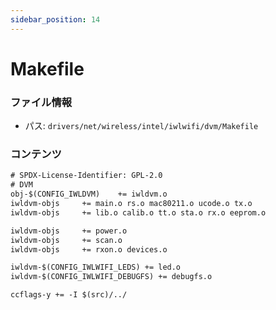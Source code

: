 ```yaml
---
sidebar_position: 14
---
```

# Makefile

### ファイル情報

- パス: `drivers/net/wireless/intel/iwlwifi/dvm/Makefile`

### コンテンツ

```txt
# SPDX-License-Identifier: GPL-2.0
# DVM
obj-$(CONFIG_IWLDVM)	+= iwldvm.o
iwldvm-objs		+= main.o rs.o mac80211.o ucode.o tx.o
iwldvm-objs		+= lib.o calib.o tt.o sta.o rx.o eeprom.o

iwldvm-objs		+= power.o
iwldvm-objs		+= scan.o
iwldvm-objs		+= rxon.o devices.o

iwldvm-$(CONFIG_IWLWIFI_LEDS) += led.o
iwldvm-$(CONFIG_IWLWIFI_DEBUGFS) += debugfs.o

ccflags-y += -I $(src)/../

```
